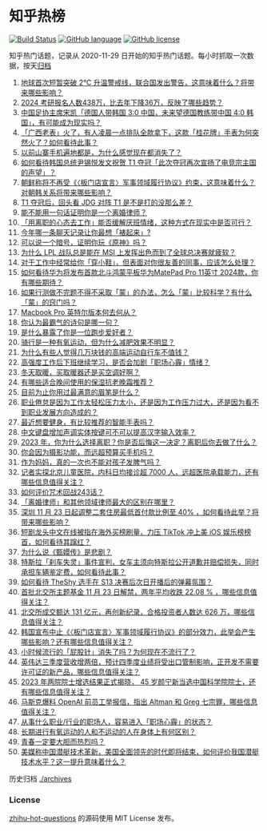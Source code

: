 # 知乎热榜
[![Build Status](https://github.com/ToWeLong/zhihu-hot-questions/workflows/CI/badge.svg)](https://github.com/ToWeLong/zhihu-hot-questions/actions)
[![GitHub language](https://img.shields.io/badge/language-golang-orange.svg)](https://golang.org/)
[![GitHub license](https://img.shields.io/github/license/ToWeLong/zhihu-hot-questions)](https://github.com/ToWeLong/zhihu-hot-questions/blob/main/LICENSE)

知乎热门话题，记录从 2020-11-29 日开始的知乎热门话题。每小时抓取一次数据，按天[归档](./archives)

<!-- BEGIN -->

1. [地球首次短暂突破 2℃ 升温警戒线，联合国发出警告，这意味着什么？将带来哪些影响？](https://www.zhihu.com/question/631285465)
1. [2024 考研报名人数438万，比去年下降36万，反映了哪些趋势？](https://www.zhihu.com/question/631357154)
1. [中国足协主席宋凯「德国人带韩国 3:0 中国，未来望德国教练带中国 4:0 韩国」，有可能成为现实吗？](https://www.zhihu.com/question/631370552)
1. [「广西老表」火了，有人凌晨一点排队全款拿下，这款「桂花牌」手表为何突然火了？如何看待此事？](https://www.zhihu.com/question/631262050)
1. [以前山寨手机遍地都是，为什么感觉现在都消失了？](https://www.zhihu.com/question/628446546)
1. [如何看待韩国总统尹锡悦发文祝贺 T1 夺冠「此次夺冠再次宣扬了电竞宗主国的声望」？](https://www.zhihu.com/question/630999333)
1. [朝鲜称将不再受《〈板门店宣言〉军事领域履行协议》约束，这意味着什么？对朝韩关系将带来哪些影响？](https://www.zhihu.com/question/631447546)
1. [T1 夺冠后，回头看 JDG 对阵 T1 是不是打的没那么差？](https://www.zhihu.com/question/630911685)
1. [能不能用一句话证明你是一个离婚律师？](https://www.zhihu.com/question/627473617)
1. [「用离职的心态去工作」能否缓解厌班情绪，这种方式在现实中是否可行？](https://www.zhihu.com/question/631105339)
1. [今年哪一条聊天记录让你最想「裱起来」?](https://www.zhihu.com/question/631328980)
1. [可以说一个暗号，证明你玩《原神》吗？](https://www.zhihu.com/question/630256756)
1. [为什么 LPL 战队总是能在 MSI 上发挥出色而到了全球总决赛就疲软？](https://www.zhihu.com/question/630901584)
1. [对于工作中经常给你「穿小鞋」，但表面对你很友善的同事，应该怎么处理？](https://www.zhihu.com/question/630403233)
1. [如何看待华为将发布首款北斗鸿蒙平板华为MatePad Pro 11英寸 2024款，你有哪些期待？](https://www.zhihu.com/question/631345209)
1. [如果行测做不完题不得不采取「蒙」的办法，怎么「蒙」比较科学？有什么「蒙」的窍门吗？](https://www.zhihu.com/question/627910868)
1. [Macbook Pro 英特尔版本何去何从？](https://www.zhihu.com/question/629581163)
1. [你认为最霸气的诗句是哪一句？](https://www.zhihu.com/question/631297025)
1. [是什么暴露了你是一位跑步爱好者？](https://www.zhihu.com/question/630991119)
1. [骑行是一种有氧运动，但为什么减肥效果不明显？](https://www.zhihu.com/question/631007255)
1. [为什么有些人觉得几万块钱的高端运动自行车不值钱？](https://www.zhihu.com/question/631007156)
1. [高强度工作后下班继续学习，是否会加剧「职场心霾」情绪？](https://www.zhihu.com/question/630224132)
1. [冬天取暖，买取暖器还是买空调好啊？](https://www.zhihu.com/question/572490184)
1. [有哪些适合晚间使用的保湿抗老晚霜推荐？](https://www.zhihu.com/question/630322779)
1. [目前为止你用过最满意的眉笔是什么？](https://www.zhihu.com/question/398986331)
1. [职业倦怠是因为工作太轻松压力太小，还是因为工作压力过大，还是因为看不到职业发展方向造成的？](https://www.zhihu.com/question/582470209)
1. [最近想要健身，有比较推荐的智能手表吗？](https://www.zhihu.com/question/630094986)
1. [中文键盘增加声调实体按键可不可以提高汉字输入效率？](https://www.zhihu.com/question/630281611)
1. [2023 年，你为什么选择离职？你是否后悔这一决定？离职后你去做了什么？](https://www.zhihu.com/question/630269833)
1. [你会因为摄影功能，而远超预算买手机吗？](https://www.zhihu.com/question/630511657)
1. [作为妈妈，真的一次也不能对孩子发脾气吗？](https://www.zhihu.com/question/627525894)
1. [记者实探北京儿童医院，内科日均接诊超 7000 人，远超医院承载能力，还有哪些信息值得关注？](https://www.zhihu.com/question/631285709)
1. [如何评价咒术回战243话？](https://www.zhihu.com/question/631380238)
1. [「离婚律师」和其他领域律师最大的区别在哪里？](https://www.zhihu.com/question/627473465)
1. [深圳 11 月 23 日起调整二套住房最低首付款比例至 40% ，如何看待此举？将带来哪些影响？](https://www.zhihu.com/question/631361339)
1. [短剧龙头中文在线被指在海外买榜刷量，力压 TikTok 冲上美 iOS 娱乐榜榜首，如何看待其蹿红？](https://www.zhihu.com/question/630535561)
1. [为什么说《甄嬛传》是悲剧？](https://www.zhihu.com/question/630829722)
1. [特斯拉「刹车失灵」事件宣判，女车主须向特斯拉公开道歉并赔偿损失，同时承担车辆鉴定费，如何看待此事？](https://www.zhihu.com/question/631283095)
1. [如何看待 TheShy 选手在 S13 决赛后次日开播后的弹幕氛围？](https://www.zhihu.com/question/631218100)
1. [首批北交所主题基金 11 月 23 日解禁，两年平均收跌 22.08 % ，哪些信息值得关注？](https://www.zhihu.com/question/631392998)
1. [北交所成交额达 131 亿元，再创新纪录，合格投资者人数达 626 万，哪些信息值得关注？](https://www.zhihu.com/question/631330031)
1. [韩国宣布中止《〈板门店宣言〉军事领域履行协议》的部分效力，此举会产生哪些影响？还有哪些信息值得关注？](https://www.zhihu.com/question/631283625)
1. [小时候流行的「屁股针」消失了吗？为何现在不流行了？](https://www.zhihu.com/question/631262407)
1. [英伟达三季度营收增两倍，预计四季度业绩将受出口管制影响，正开发不需要许可证的新产品，哪些信息值得关注？](https://www.zhihu.com/question/631284097)
1. [2023 年两院院士增选结果正式揭晓， 45 岁颜宁新当选中国科学院院士，还有哪些信息值得关注？](https://www.zhihu.com/question/631332102)
1. [马斯克爆料 OpenAI 前员工举报信，指出 Altman 和 Greg 七宗罪，哪些信息值得关注？](https://www.zhihu.com/question/631282311)
1. [从事什么职业/行业的职场人，容易进入「职场心霾」的状态？](https://www.zhihu.com/question/630020762)
1. [长期进行有氧运动的人和不运动的人在身体上有何区别？](https://www.zhihu.com/question/630849225)
1. [青春一定要大胆而热烈吗？](https://www.zhihu.com/question/578694792)
1. [美媒称中国潜艇技术革新，美国全面领先的时代即将结束，如何评价我国潜艇技术水平？这一提升意味着什么？](https://www.zhihu.com/question/631334716)

<!-- END -->

历史归档 [./archives](./archives)


### License
[zhihu-hot-questions](https://github.com/towelong/zhihu-hot-questions) 的源码使用 MIT License 发布。